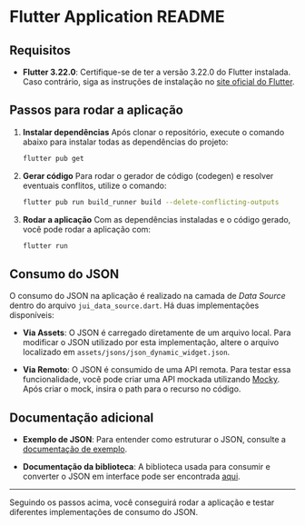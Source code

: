 
# Flutter Application README

## Requisitos

- **Flutter 3.22.0**: Certifique-se de ter a versão 3.22.0 do Flutter instalada. Caso contrário, siga as instruções de instalação no [site oficial do Flutter](https://docs.flutter.dev/get-started/install).

## Passos para rodar a aplicação

1. **Instalar dependências**
   Após clonar o repositório, execute o comando abaixo para instalar todas as dependências do projeto:

   ```bash
   flutter pub get
   ```

2. **Gerar código**
   Para rodar o gerador de código (codegen) e resolver eventuais conflitos, utilize o comando:

   ```bash
   flutter pub run build_runner build --delete-conflicting-outputs
   ```

3. **Rodar a aplicação**
   Com as dependências instaladas e o código gerado, você pode rodar a aplicação com:

   ```bash
   flutter run
   ```

## Consumo do JSON

O consumo do JSON na aplicação é realizado na camada de *Data Source* dentro do arquivo `jui_data_source.dart`. Há duas implementações disponíveis:

- **Via Assets**: O JSON é carregado diretamente de um arquivo local. Para modificar o JSON utilizado por esta implementação, altere o arquivo localizado em `assets/jsons/json_dynamic_widget.json`.

- **Via Remoto**: O JSON é consumido de uma API remota. Para testar essa funcionalidade, você pode criar uma API mockada utilizando [Mocky](https://designer.mocky.io/). Após criar o mock, insira o path para o recurso no código.

## Documentação adicional

- **Exemplo de JSON**: Para entender como estruturar o JSON, consulte a [documentação de exemplo](https://github.com/peiffer-innovations/json_dynamic_widget/tree/main/json_dynamic_widget/example/assets/pages).

- **Documentação da biblioteca**: A biblioteca usada para consumir e converter o JSON em interface pode ser encontrada [aqui](https://github.com/peiffer-innovations/json_dynamic_widget/tree/main/json_dynamic_widget).

---

Seguindo os passos acima, você conseguirá rodar a aplicação e testar diferentes implementações de consumo do JSON.
